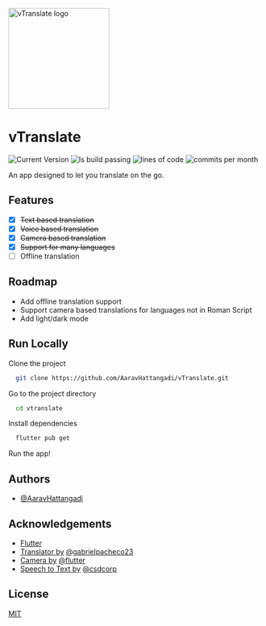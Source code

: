 <img src="https://user-images.githubusercontent.com/69454819/214280047-6400ecdc-85f6-4190-8f81-f656c60c255e.png" alt="vTranslate logo" width="200"></img>

# vTranslate
![Current Version](https://img.shields.io/badge/version-1.0.0-blue) ![Is build passing](https://github.com/AaravHattangadi/vTranslate/actions/workflows/flutter-ci.yml/badge.svg) ![lines of code](https://img.shields.io/tokei/lines/github/AaravHattangadi/vTranslate?color=green&style=plastic) ![commits per month](https://img.shields.io/github/commit-activity/m/AaravHattangadi/vTranslate?color=red&style=plastic)

An app designed to let you translate on the go.
## Features

- [x] ~~Text based translation~~
- [x] ~~Voice based translation~~
- [x] ~~Camera based translation~~
- [x] ~~Support for many languages~~
- [ ] Offline translation

## Roadmap

- Add offline translation support
- Support camera based translations for languages not in Roman Script
- Add light/dark mode


## Run Locally

Clone the project

```bash
  git clone https://github.com/AaravHattangadi/vTranslate.git
```

Go to the project directory

```bash
  cd vtranslate
```

Install dependencies

```bash
  flutter pub get
```

Run the app!


## Authors

- [@AaravHattangadi](https://www.github.com/AaravHattangadi)


## Acknowledgements

 - [Flutter](https://github.com/flutter/flutter)
 - [Translator by](https://github.com/gabrielpacheco23/google-translator) [@gabrielpacheco23](https://github.com/gabrielpacheco23)
 - [Camera by](https://github.com/flutter/plugins/tree/main/packages/camera/camera) [@flutter](https://github.com/flutter)
 - [Speech to Text by](https://github.com/csdcorp/speech_to_text) [@csdcorp](https://github.com/csdcorp)
## License

[MIT](https://choosealicense.com/licenses/mit/)

